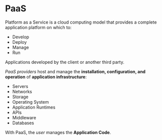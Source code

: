 # PaaS

Platform as a Service is a cloud computing model that provides a complete application platform on which to:

- Develop
- Deploy
- Manage
- Run

Applications developed by the client or another third party.

*PaaS providers* host and manage the **installation, configuration, and operation** of **application infrastructure**:

- Servers
- Networks
- Storage
- Operating System
- Application Runtimes
- APIs
- Middleware
- Databases

With PaaS, the *user* manages the **Application Code**.
